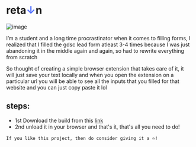 # reta<span style="color:#5271FF">&darr;</span>n

![image](https://github.com/KlausMikhaelson/Retain/assets/100528412/e69c83e6-ea0e-4309-a00c-d00fea3eb8a0)


I’m a student and a long time procrastinator when it comes to filling forms, I realized that I filled the gdsc lead form atleast 3-4 times because I was just abandoning it in the middle again and again, so had to rewrite everything from scratch

So thought of creating a simple browser extension that takes care of it, it will just save your text locally and when you open the extension on a particular url you will be able to see all the inputs that you filled for that website and you can just copy paste it lol

## steps:
- 1st Download the build from this [link](https://drive.google.com/file/d/1fi3vVbU73zbU6Drpuj5VMP3cN-HQQFy0/view?usp=sharing)
- 2nd unload it in your browser and that's it, that's all you need to do!

`If you like this project, then do consider giving it a ⭐!`
